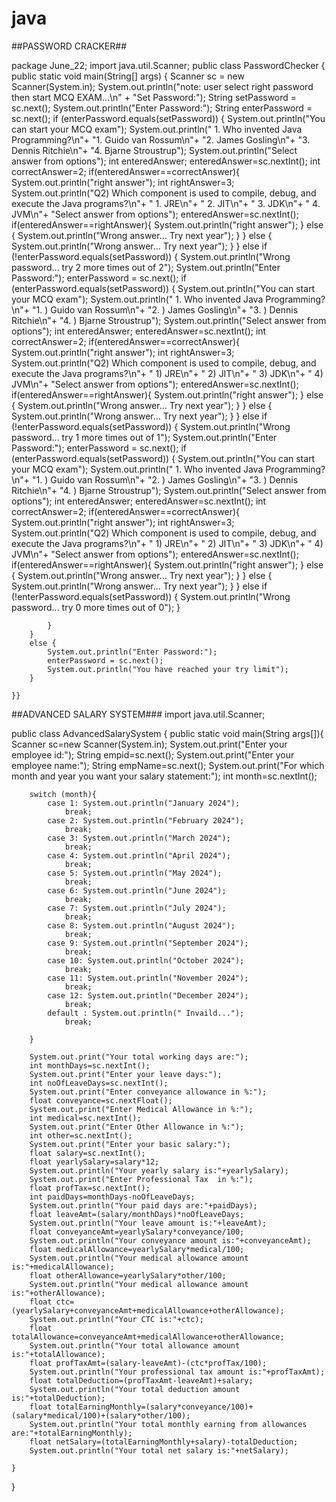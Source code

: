 # java

 ##PASSWORD CRACKER##
 
package June_22;
import java.util.Scanner;
public class PasswordChecker {
    public static void main(String[] args) {
        Scanner sc = new Scanner(System.in);
        System.out.println("note: user select right password then start MCQ EXAM...\n" +
                "Set Password:");
        String setPassword = sc.next();
        System.out.println("Enter Password:");
        String enterPassword = sc.next();
        if (enterPassword.equals(setPassword)) {
            System.out.println("You can start your MCQ exam");
            System.out.println(" 1. Who invented Java Programming?\n"+
                    "1. Guido van Rossum\n"+
                    "2. James Gosling\n"+
                    "3. Dennis Ritchie\n"+
                    "4. Bjarne Stroustrup");
            System.out.println("Select answer from options");
            int enteredAnswer;
            enteredAnswer=sc.nextInt();
            int correctAnswer=2;
            if(enteredAnswer==correctAnswer){
                System.out.println("right answer");
                int rightAnswer=3;
                System.out.println("Q2) Which component is used to compile, debug, and execute the Java programs?\n"+
                        "   1. JRE\n"+
                        "   2. JIT\n"+
                        "   3. JDK\n"+
                        "   4. JVM\n"+
                        "Select answer from options");
                enteredAnswer=sc.nextInt();
                if(enteredAnswer==rightAnswer){
                    System.out.println("right answer");
                }
                else {
                    System.out.println("Wrong answer... Try next year");
                }
            }
            else {
                System.out.println("Wrong answer... Try next year");
            }
        } else if (!enterPassword.equals(setPassword)) {
            System.out.println("Wrong password... try 2 more times out of 2");
            System.out.println("Enter Password:");
            enterPassword = sc.next();
            if (enterPassword.equals(setPassword)) {
                System.out.println("You can start your MCQ exam");
                System.out.println(" 1. Who invented Java Programming?\n"+
                        "1. ) Guido van Rossum\n"+
                        "2. ) James Gosling\n"+
                        "3. ) Dennis Ritchie\n"+
                        "4. ) Bjarne Stroustrup");
                System.out.println("Select answer from options");
                int enteredAnswer;
                enteredAnswer=sc.nextInt();
                int correctAnswer=2;
                if(enteredAnswer==correctAnswer){
                    System.out.println("right answer");
                    int rightAnswer=3;
                    System.out.println("Q2) Which component is used to compile, debug, and execute the Java programs?\n"+
                            "   1) JRE\n"+
                            "   2) JIT\n"+
                            "   3) JDK\n"+
                            "   4) JVM\n"+
                            "Select answer from options");
                    enteredAnswer=sc.nextInt();
                    if(enteredAnswer==rightAnswer){
                        System.out.println("right answer");
                    }
                    else {
                        System.out.println("Wrong answer... Try next year");
                    }
                }
                else {
                    System.out.println("Wrong answer... Try next year");
                }
            } else if (!enterPassword.equals(setPassword)) {
                System.out.println("Wrong password... try 1 more times out of 1");
                System.out.println("Enter Password:");
                enterPassword = sc.next();
                if (enterPassword.equals(setPassword)) {
                    System.out.println("You can start your MCQ exam");
                    System.out.println(" 1. Who invented Java Programming?\n"+
                            "1. ) Guido van Rossum\n"+
                            "2. ) James Gosling\n"+
                            "3. ) Dennis Ritchie\n"+
                            "4. ) Bjarne Stroustrup");
                    System.out.println("Select answer from options");
                    int enteredAnswer;
                    enteredAnswer=sc.nextInt();
                    int correctAnswer=2;
                    if(enteredAnswer==correctAnswer){
                        System.out.println("right answer");
                        int rightAnswer=3;
                        System.out.println("Q2) Which component is used to compile, debug, and execute the Java programs?\n"+
                                "   1) JRE\n"+
                                "   2) JIT\n"+
                                "   3) JDK\n"+
                                "   4) JVM\n"+
                                "Select answer from options");
                        enteredAnswer=sc.nextInt();
                        if(enteredAnswer==rightAnswer){
                            System.out.println("right answer");
                        }
                        else {
                            System.out.println("Wrong answer... Try next year");
                        }
                    }
                    else {
                        System.out.println("Wrong answer... Try next year");
                    }
                } else if (!enterPassword.equals(setPassword)) {
                    System.out.println("Wrong password... try 0 more times out of 0");
                }

            }
        }
        else {
            System.out.println("Enter Password:");
            enterPassword = sc.next();
            System.out.println("You have reached your try limit");
        }

    }}


##ADVANCED SALARY SYSTEM###
import java.util.Scanner;

public class AdvancedSalarySystem {
    public static void main(String args[]){
        Scanner sc=new Scanner(System.in);
        System.out.print("Enter your employee id:");
        String empid=sc.next();
        System.out.print("Enter your employee name:");
        String empName=sc.next();
        System.out.print("For which month and year you want your salary statement:");
        int month=sc.nextInt();

        switch (month){
            case 1: System.out.println("January 2024");
                break;
            case 2: System.out.println("February 2024");
                break;
            case 3: System.out.println("March 2024");
                break;
            case 4: System.out.println("April 2024");
                break;
            case 5: System.out.println("May 2024");
                break;
            case 6: System.out.println("June 2024");
                break;
            case 7: System.out.println("July 2024");
                break;
            case 8: System.out.println("August 2024");
                break;
            case 9: System.out.println("September 2024");
                break;
            case 10: System.out.println("October 2024");
                break;
            case 11: System.out.println("November 2024");
                break;
            case 12: System.out.println("December 2024");
                break;
            default : System.out.println(" Invaild...");
                break;

        }

        System.out.print("Your total working days are:");
        int monthDays=sc.nextInt();
        System.out.print("Enter your leave days:");
        int noOfLeaveDays=sc.nextInt();
        System.out.print("Enter conveyance allowance in %:");
        float conveyance=sc.nextFloat();
        System.out.print("Enter Medical Allowance in %:");
        int medical=sc.nextInt();
        System.out.print("Enter Other Allowance in %:");
        int other=sc.nextInt();
        System.out.print("Enter your basic salary:");
        float salary=sc.nextInt();
        float yearlySalary=salary*12;
        System.out.println("Your yearly salary is:"+yearlySalary);
        System.out.print("Enter Professional Tax  in %:");
        float profTax=sc.nextInt();
        int paidDays=monthDays-noOfLeaveDays;
        System.out.println("Your paid days are:"+paidDays);
        float leaveAmt=(salary/monthDays)*noOfLeaveDays;
        System.out.println("Your leave amount is:"+leaveAmt);
        float conveyanceAmt=yearlySalary*conveyance/100;
        System.out.println("Your conveyance amount is:"+conveyanceAmt);
        float medicalAllowance=yearlySalary*medical/100;
        System.out.println("Your medical allowance amount is:"+medicalAllowance);
        float otherAllowance=yearlySalary*other/100;
        System.out.println("Your medical allowance amount is:"+otherAllowance);
        float ctc=(yearlySalary+conveyanceAmt+medicalAllowance+otherAllowance);
        System.out.println("Your CTC is:"+ctc);
        float totalAllowance=conveyanceAmt+medicalAllowance+otherAllowance;
        System.out.println("Your total allowance amount is:"+totalAllowance);
        float profTaxAmt=(salary-leaveAmt)-(ctc*profTax/100);
        System.out.println("Your professional tax amount is:"+profTaxAmt);
        float totalDeduction=(profTaxAmt-leaveAmt)+salary;
        System.out.println("Your total deduction amount is:"+totalDeduction);
        float totalEarningMonthly=(salary*conveyance/100)+(salary*medical/100)+(salary*other/100);
        System.out.println("Your total monthly earning from allowances are:"+totalEarningMonthly);
        float netSalary=(totalEarningMonthly+salary)-totalDeduction;
        System.out.println("Your total net salary is:"+netSalary);

    }
}











    
